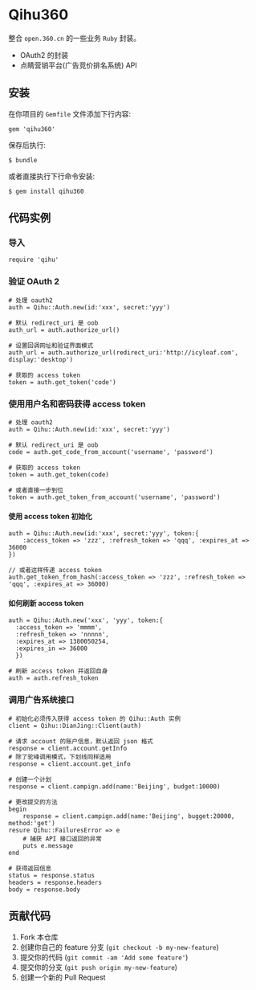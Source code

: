 # Qihu360

整合 `open.360.cn` 的一些业务 `Ruby` 封装。

- OAuth2 的封装
- 点睛营销平台(广告竞价排名系统) API 


## 安装

在你项目的 `Gemfile` 文件添加下行内容:

    gem 'qihu360'

保存后执行:

    $ bundle

或者直接执行下行命令安装:

    $ gem install qihu360


## 代码实例

### 导入

    require 'qihu'

### 验证 OAuth 2

    # 处理 oauth2
    auth = Qihu::Auth.new(id:'xxx', secret:'yyy')
    
    # 默认 redirect_uri 是 oob
    auth_url = auth.authorize_url() 

    # 设置回调网址和验证界面模式 
    auth_url = auth.authorize_url(redirect_uri:'http://icyleaf.com', display:'desktop')

    # 获取的 access token
    token = auth.get_token('code')

### 使用用户名和密码获得 access token

    # 处理 oauth2
    auth = Qihu::Auth.new(id:'xxx', secret:'yyy')

    # 默认 redirect_uri 是 oob
    code = auth.get_code_from_account('username', 'password')

    # 获取的 access token
    token = auth.get_token(code)
    
    # 或者直接一步到位
    token = auth.get_token_from_account('username', 'password')


#### 使用 access token 初始化
  
    auth = Qihu::Auth.new(id:'xxx', secret:'yyy', token:{
        :access_token => 'zzz', :refresh_token => 'qqq', :expires_at => 36000
    })

    // 或者这样传递 access token
    auth.get_token_from_hash(:access_token => 'zzz', :refresh_token => 'qqq', :expires_at => 36000)

#### 如何刷新 access token

    auth = Qihu::Auth.new('xxx', 'yyy', token:{
      :access_token => 'mmmm',
      :refresh_token => 'nnnnn',
      :expires_at => 1380050254,
      :expires_in => 36000
      })

    # 刷新 access token 并返回自身
    auth = auth.refresh_token


### 调用广告系统接口

    # 初始化必须传入获得 access token 的 Qihu::Auth 实例
    client = Qihu::DianJing::Client(auth)

    # 请求 account 的账户信息，默认返回 json 格式
    response = client.account.getInfo 
    # 除了驼峰调用模式，下划线同样适用
    response = client.account.get_info
    
    # 创建一个计划
    response = client.campign.add(name:'Beijing', budget:10000)
    
    # 更改提交的方法
    begin
        response = client.campign.add(name:'Beijing', bugget:20000, method:'get')
    resure Qihu::FailuresError => e
        # 捕获 API 接口返回的异常
        puts e.message
    end

    # 获得返回信息
    status = response.status
    headers = response.headers
    body = response.body
    



## 贡献代码

1. Fork 本仓库
2. 创建你自己的 feature 分支 (`git checkout -b my-new-feature`)
3. 提交你的代码 (`git commit -am 'Add some feature'`)
4. 提交你的分支 (`git push origin my-new-feature`)
5. 创建一个新的 Pull Request

